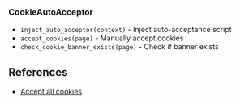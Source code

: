 <!-- ---
!-- Timestamp: 2025-08-01 01:58:06
!-- Author: ywatanabe
!-- File: /home/ywatanabe/proj/scitex_repo/src/scitex/scholar/browser/local/utils/README.md
!-- --- -->

### CookieAutoAcceptor
- `inject_auto_acceptor(context)` - Inject auto-acceptance script
- `accept_cookies(page)` - Manually accept cookies
- `check_cookie_banner_exists(page)` - Check if banner exists

## References
- [Accept all cookies](https://chromewebstore.google.com/detail/accept-all-cookies/ofpnikijgfhlmmjlpkfaifhhdonchhoi?hl=en)

<!-- EOF -->